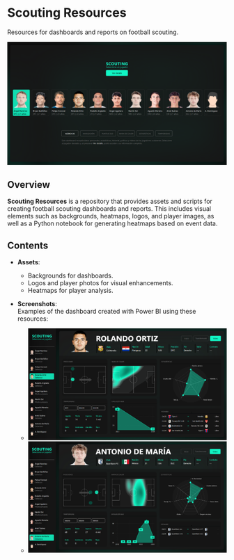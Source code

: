 # Scouting Resources  
Resources for dashboards and reports on football scouting.

![Home Dashboard](asset/Screenshot00.png)  

## Overview  
**Scouting Resources** is a repository that provides assets and scripts for creating football scouting dashboards and reports. This includes visual elements such as backgrounds, heatmaps, logos, and player images, as well as a Python notebook for generating heatmaps based on event data.  

## Contents  
- **Assets**:  
  - Backgrounds for dashboards.  
  - Logos and player photos for visual enhancements.  
  - Heatmaps for player analysis.  

- **Screenshots**:  
  Examples of the dashboard created with Power BI using these resources:  
  - ![Player detail (a)](asset/Screenshot01.png)  
  - ![Player detail (b)](asset/Screenshot02.png)

